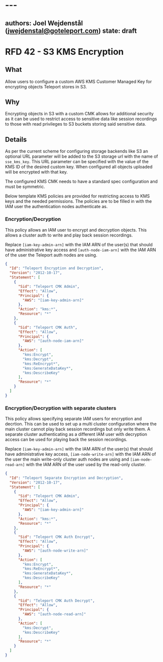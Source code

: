 # ---
authors: Joel Wejdenstål (jwejdenstal@goteleport.com)
state: draft
---

# RFD 42 - S3 KMS Encryption

## What

Allow users to configure a custom AWS KMS Customer Managed Key for encrypting
objects Teleport stores in S3.

## Why

Encrypting objects in S3 with a custom CMK allows for additional security as it
can be used to restrict access to sensitive data like session recordings
to those with read privileges to S3 buckets storing said sensitive data.

## Details

As per the current scheme for configuring storage backends like S3 an optional URL
parameter will be added to the S3 storage url with the name of `sse_kms_key`.
This URL parameter can be specified with the value of the KMS ID of the desired
custom key. When configured all objects uploaded will be encrypted with that key.

The configured KMS CMK needs to have a standard spec configuration and must be symmetric.

Below template KMS policies are provided for restricting access to
KMS keys and the needed permissions. The policies are to be filled in with
the IAM user the authentication nodes authenticate as.

### Encryption/Decryption

This policy allows an IAM user to encrypt and decryption objects.
This allows a cluster auth to write and play back session recordings.

Replace `[iam-key-admin-arn]` with the IAM ARN of the user(s) that should have
administrative key access and `[auth-node-iam-arn]` with the IAM ARN
of the user the Teleport auth nodes are using.

```json
{
  "Id": "Teleport Encryption and Decryption",
  "Version": "2012-10-17",
  "Statement": [
    {
      "Sid": "Teleport CMK Admin",
      "Effect": "Allow",
      "Principal": {
        "AWS": "[iam-key-admin-arn]"
      },
      "Action": "kms:*",
      "Resource": "*"
    },
    {
      "Sid": "Teleport CMK Auth",
      "Effect": "Allow",
      "Principal": {
        "AWS": "[auth-node-iam-arn]"
      },
      "Action": [
        "kms:Encrypt",
        "kms:Decrypt",
        "kms:ReEncrypt*",
        "kms:GenerateDataKey*",
        "kms:DescribeKey"
      ],
      "Resource": "*"
    }
  ]
}
```

### Encryption/Decryption with separate clusters

This policy allows specifying separate IAM users for encryption and decrtion.
This can be used to set up a multi cluster configuration where the main cluster
cannot play back session recordings but only write them.
A separate cluster authenticating as a different IAM user with decryption access
can be used for playing back the session recordings.

Replace `[iam-key-admin-arn]` with the IAM ARN of the user(s) that should have
administrative key access, `[iam-node-write-arn]` with the IAM ARN of the user the
main write-only cluster auth nodes are using and `[iam-node-read-arn]` with the
IAM ARN of the user used by the read-only cluster.

```json
{
  "Id": "Teleport Separate Encryption and Decryption",
  "Version": "2012-10-17",
  "Statement": [
    {
      "Sid": "Teleport CMK Admin",
      "Effect": "Allow",
      "Principal": {
        "AWS": "[iam-key-admin-arn]"
      },
      "Action": "kms:*",
      "Resource": "*"
    },
    {
      "Sid": "Teleport CMK Auth Encrypt",
      "Effect": "Allow",
      "Principal": {
        "AWS": "[auth-node-write-arn]"
      },
      "Action": [
        "kms:Encrypt",
        "kms:ReEncrypt*",
        "kms:GenerateDataKey*",
        "kms:DescribeKey"
      ],
      "Resource": "*"
    },
    {
      "Sid": "Teleport CMK Auth Decrypt",
      "Effect": "Allow",
      "Principal": {
        "AWS": "[auth-node-read-arn]"
      },
      "Action": [
        "kms:Decrypt",
        "kms:DescribeKey"
      ],
      "Resource": "*"
    }
  ]
}
```